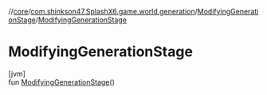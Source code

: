//[core](../../../index.md)/[com.shinkson47.SplashX6.game.world.generation](../index.md)/[ModifyingGenerationStage](index.md)/[ModifyingGenerationStage](-modifying-generation-stage.md)

# ModifyingGenerationStage

[jvm]\
fun [ModifyingGenerationStage](-modifying-generation-stage.md)()
